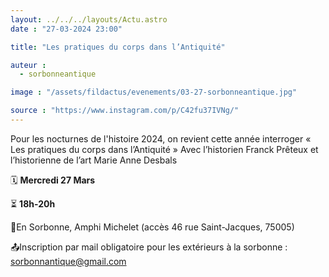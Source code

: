 ```yaml
---
layout: ../../../layouts/Actu.astro
date : "27-03-2024 23:00"

title: "Les pratiques du corps dans l’Antiquité"

auteur :
  - sorbonneantique

image : "/assets/fildactus/evenements/03-27-sorbonneantique.jpg"

source : "https://www.instagram.com/p/C42fu37IVNg/"
---
```


Pour les nocturnes de l'histoire 2024, on revient cette année interroger « Les pratiques du corps dans l’Antiquité »
Avec l’historien Franck Prêteux et l’historienne de l’art Marie Anne Desbals

🗓️ __Mercredi 27 Mars__

⏳ __18h-20h__

📍En Sorbonne, Amphi Michelet (accès 46 rue Saint-Jacques, 75005)

📤Inscription par mail obligatoire pour les extérieurs à la sorbonne : sorbonnantique@gmail.com